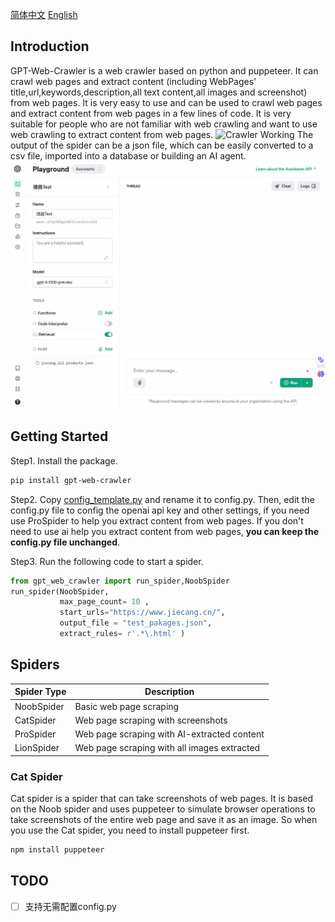 
[简体中文](README-Zh.md)    [English](README.md)
## Introduction
GPT-Web-Crawler is a web crawler based on python and puppeteer. It can crawl web pages and extract content (including WebPages' title,url,keywords,description,all text content,all images and screenshot) from web pages. It is very easy to use and can be used to crawl web pages and extract content from web pages in a few lines of code. It is very suitable for people who are not familiar with web crawling and want to use web crawling to extract content from web pages.
![Crawler Working](images\crawler.gif)
The output of the spider can be a json file, which can be easily converted to a csv file, imported into a database or building an AI agent.
![Assistant demo](images\assistant_demo.gif)
## Getting Started
Step1. Install the package.
```bash
pip install gpt-web-crawler
```
Step2. Copy [config_template.py](config_template.py) and rename it to config.py. Then, edit the config.py file to config the openai api key and other settings, if you need use ProSpider to help you extract content from web pages. If you don't need to use ai help you extract content from web pages, **you can keep the config.py file unchanged**.

Step3. Run the following code to start a spider.
```python
from gpt_web_crawler import run_spider,NoobSpider
run_spider(NoobSpider, 
           max_page_count= 10 ,
           start_urls="https://www.jiecang.cn/", 
           output_file = "test_pakages.json",
           extract_rules= r'.*\.html' )
```

## Spiders

| Spider Type | Description                                      |
|-------------|--------------------------------------------------|
| NoobSpider  | Basic web page scraping                          |
| CatSpider   | Web page scraping with screenshots               |
| ProSpider   | Web page scraping with AI-extracted content      |
| LionSpider  | Web page scraping with all images extracted      |

### Cat Spider
Cat spider is a spider that can take screenshots of web pages. It is based on the Noob spider and uses puppeteer to simulate browser operations to take screenshots of the entire web page and save it as an image.
So when you use the Cat spider, you need to install puppeteer first.
```bash
npm install puppeteer
```

## TODO
- [ ] 支持无需配置config.py

